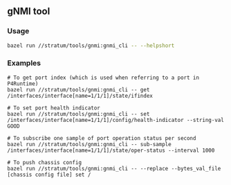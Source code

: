 <!--
Copyright 2018-present Open Networking Foundation

SPDX-License-Identifier: Apache-2.0
-->

gNMI tool
----

### Usage

```bash
bazel run //stratum/tools/gnmi:gnmi_cli -- --helpshort
```

### Examples

```
# To get port index (which is used when referring to a port in P4Runtime)
bazel run //stratum/tools/gnmi:gnmi_cli -- get /interfaces/interface[name=1/1/1]/state/ifindex

# To set port health indicator
bazel run //stratum/tools/gnmi:gnmi_cli -- set /interfaces/interface[name=1/1/1]/config/health-indicator --string-val GOOD

# To subscribe one sample of port operation status per second
bazel run //stratum/tools/gnmi:gnmi_cli -- sub-sample /interfaces/interface[name=1/1/1]/state/oper-status --interval 1000

# To push chassis config
bazel run //stratum/tools/gnmi:gnmi_cli -- --replace --bytes_val_file [chassis config file] set /
```
